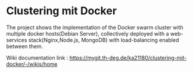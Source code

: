 # Clustering mit Docker

The project shows the implementation of the Docker swarm cluster with multiple docker hosts(Debian Server), 
collectively deployed with a web-services stack(Nginx,Node.js, MongoDB) with load-balancing enabled between them.

Wiki documentation link : https://mygit.th-deg.de/ka21180/clustering-mit-docker/-/wikis/home

